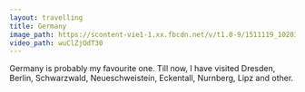 ```yaml
---
layout: travelling
title: Germany
image_path: https://scontent-vie1-1.xx.fbcdn.net/v/t1.0-9/1511119_10203694161863665_6424955891799001812_n.jpg?oh=ad3c3fad743e633632f7d0dabc5a8ae7&oe=592FF31F
video_path: wuClZjOdT30
---
```


Germany is probably my favourite one. Till now, I have visited Dresden, Berlin, Schwarzwald, Neueschweistein, Eckentall, Nurnberg, Lipz and other.
